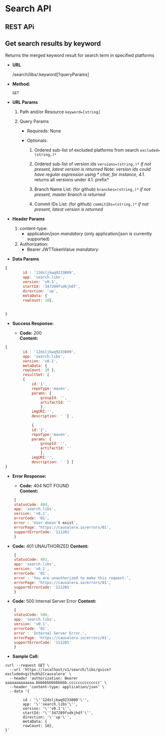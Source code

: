 # Search API
## REST APi


**Get search results by keyword**
----
Returns the merged keyword result for search term in specified platforms


* **URL**

  /search/libs/:keyword[?queryParams]

* **Method:**

  `GET`
  
*  **URL Params**


	1. Path and/or Resource
   `keyword=[string]`

	2. Query Params
	    * Requireds:
	    None

	    * Optionals:
	    
	    	1. Ordered sub-list of excluded platforms from search
	    		    ```excluded=(string,)*```
	    	2. Ordered sub-list of version ids 
	    		    ```versions=(string,)*```
	    		    *if not present, latest version is returned*
	    		    *Note: version ids could have regular expression using * char, for instance, 4.1.* returns all versions under 4.1. prefix*

	    	3. Branch Name List: (for github)
      	    		    ```branches=(string,)*```
      	    		    *if not present, master branch is returned*

	    	4. Commit IDs List: (for github)
			    ```commitIDs=(string,)*```
			    *if not present, latest version is returned*
	    	

	

*  **Header Params**
 
	1.  content-type:
		* application/json
			*mandatory*
		 (only application/json is currently supported)
	2. Authorization:
		* Bearer JWTTokenValue
			*mandatory*
		

* **Data Params**

```javascript
{
		id : '12dsljkwq9233809', 
		app: 'search.libs',
		version: 'v0.1',
		startId: '347289fsdkjhdf',
		direction: 'up',
		metaData: {
		rowCount: 10},
		
		
}
```		
* **Success Response:**

  * **Code:** 200 <br />
    **Content:** 
```javascript
{
		id : '12dsljkwq9233809', 
		app: 'search.libs',
		version: 'v0.1',
		metaData: {
		rowCount: 10 },
		resultSet: [
		{
			id:'1',
			repoType:'maven',
			params: {
				groupId: '',
				artifactId: ''
				},
			imgURI:'',
			description: ' '} ,
		
			{
			id:'2',
			repoType:'maven',
			params: {
				groupId: '',
				artifactId: ''
				},
			imgURI:'',
			description: ' '} ]
}
```
 
* **Error Response:**

  * **Code:** 404 NOT FOUND <br />
    **Content:** 
```javascript
    {
	statusCode: 404,
	app: 'search.libs',
	version: 'v0.1',
	errorCode: '01',
	error : 'User doesn't exist', 
	errorPage: "https://causalera.io/errors/01',
	supportErrorCode: '111201'
	}
```

  * **Code:** 401 UNAUTHORIZED
    **Content:**
```javascript
    {
	statusCode: 401,
	app: 'search.libs',
	version: 'v0.1',
	errorCode: '01',
	error : 'You are unauthorized to make this request.', 
	errorPage: "https://causalera.io/errors/01',
	supportErrorCode: '111201'
	}
```


  * **Code:** 500 Internal Server Error
    **Content:**
```javascript
    {
	statusCode: 500,
	app: 'search.libs',
	version: 'v0.1',
	errorCode: '01',
	error : 'Internal Server Error.',
	errorPage: 'https://causalera.io/errors/01',
	supportErrorCode: '111201'
	}
```



* **Sample Call:**

```curl
curl --request GET \
  --url 'https://localhost/v1/search/libs/guice?excluded=github%2Ccausalera' \
  --header 'authorization: Bearer aaaaaaaaaaaaa.bbbbbbbbbbbbbb.cccccccccccccc' \
  --header 'content-type: application/json' \
  --data '{
  
		id : '\''12dsljkwq9233809'\'', 
		app: '\''search.libs'\'',
		version: '\''v0.1'\'',
		startId: '\''347289fsdkjhdf'\'',
		direction: '\''up'\'',
		metaData: {
		rowCount: 10},
}'
```

